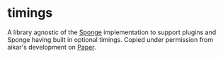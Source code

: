 # timings

A library agnostic of the [Sponge] implementation to support plugins and Sponge
having built in optional timings. Copied under permission from aikar's development
on [Paper].

[Sponge]:https://github.com/SpongePowered/Sponge
[Paper]:https://github.com/PaperMC/Paper